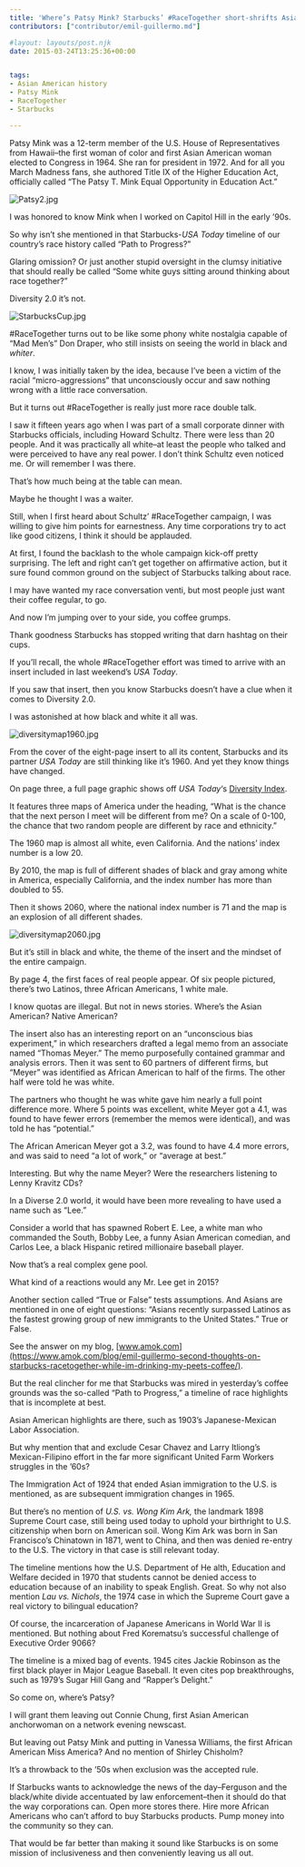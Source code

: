 ```yaml
---
title: 'Where’s Patsy Mink? Starbucks’ #RaceTogether short-shrifts Asian Americans'
contributors: ["contributor/emil-guillermo.md"]

#layout: layouts/post.njk
date: 2015-03-24T13:25:36+00:00


tags:
- Asian American history
- Patsy Mink
- RaceTogether
- Starbucks

---
```


Patsy Mink was a 12-term member of the U.S. House of Representatives from Hawaii–the first woman of color and first Asian American woman elected to Congress in 1964. She ran for president in 1972. And for all you March Madness fans, she authored Title IX of the Higher Education Act, officially called “The Patsy T. Mink Equal Opportunity in Education Act.”

![Patsy2.jpg](/uploads/Patsy2.jpg)

I was honored to know Mink when I worked on Capitol Hill in the early ’90s.

So why isn’t she mentioned in that Starbucks-_USA Today_ timeline of our country’s race history called “Path to Progress?”

Glaring omission? Or just another stupid oversight in the clumsy initiative that should really be called “Some white guys sitting around thinking about race together?”

Diversity 2.0 it’s not.

![StarbucksCup.jpg](/uploads/StarbucksCup.jpg)

\#RaceTogether turns out to be like some phony white nostalgia capable of “Mad Men’s” Don Draper, who still insists on seeing the world in black and _whiter_.

I know, I was initially taken by the idea, because I’ve been a victim of the racial “micro-aggressions” that unconsciously occur and saw nothing wrong with a little race conversation.

But it turns out #RaceTogether is really just more race double talk.

I saw it fifteen years ago when I was part of a small corporate dinner with Starbucks officials, including Howard Schultz. There were less than 20 people. And it was practically all white–at least the people who talked and were perceived to have any real power.  I don’t think Schultz even noticed me. Or will remember I was there.

That’s how much being at the table can mean.

Maybe he thought I was a waiter.

Still, when I first heard about Schultz’ #RaceTogether campaign, I was willing to give him points for earnestness. Any time corporations try to act like good citizens, I think it should be applauded.

At first, I found the backlash to the whole campaign kick-off pretty surprising. The left and right can’t get together on affirmative action, but it sure found common ground on the subject of Starbucks talking about race.

I may have wanted my race conversation venti, but most people just want their coffee regular, to go.

And now I’m jumping over to your side, you coffee grumps.

Thank goodness Starbucks has stopped writing that darn hashtag on their cups.

If you’ll recall, the whole #RaceTogether effort was timed to arrive with an insert included in last weekend’s _USA Today_.

If you saw that insert, then you know Starbucks doesn’t have a clue when it comes to Diversity 2.0.

I was astonished at how black and white it all was.

![diversitymap1960.jpg](/uploads/diversitymap1960.jpg)

From the cover of the eight-page insert to all its content, Starbucks and its partner _USA Today_ are still thinking like it’s 1960. And yet they know things have changed.

On page three, a full page graphic shows off _USA Today_‘s [Diversity Index](https://www.usatoday.com/pages/interactives/div100-map/).

It features three maps of America under the heading, “What is the chance that the next person I meet will be different from me?  On a scale of 0-100, the chance that two random people are different by race and ethnicity.”

The 1960 map is almost all white, even California. And the nations’ index number is a low 20.

By 2010, the map is full of different shades of black and gray among white in America, especially California, and the index number has more than doubled to 55.

Then it shows 2060, where the national index number is 71 and the map is an explosion of all different shades.

![diversitymap2060.jpg](/uploads/diversitymap2060.jpg)

But it’s still in black and white, the theme of the insert and the mindset of the entire campaign.

By page 4, the first faces of real people appear. Of six people pictured, there’s two Latinos, three African Americans, 1 white male.

I know quotas are illegal. But not in news stories. Where’s the Asian American? Native American?

The insert also has an interesting report on an “unconscious bias experiment,” in which researchers drafted a legal memo from an associate named “Thomas Meyer.” The memo purposefully contained grammar and analysis errors. Then it was sent to 60 partners of different firms, but “Meyer” was identified as African American to half of the firms. The other half were told he was white.

The partners who thought he was white gave him nearly a full point difference more. Where 5 points was excellent, white Meyer got a 4.1, was found to have fewer errors (remember the memos were identical), and was told he has “potential.”

The  African American Meyer got a 3.2, was found to have 4.4 more errors, and was said to need “a lot of work,” or  “average at best.”

Interesting. But why the name Meyer? Were the researchers listening to Lenny Kravitz CDs?

In a Diverse 2.0 world, it would have been more revealing to have used a name such as “Lee.”

Consider a world that has spawned Robert E. Lee, a white man who commanded the South, Bobby Lee, a funny Asian American comedian, and Carlos Lee, a black Hispanic retired millionaire baseball player.

Now that’s a real complex gene pool.

What kind of a reactions would any Mr. Lee get in 2015?

Another section called “True or False” tests assumptions. And Asians are mentioned in one of eight questions: “Asians recently surpassed Latinos as the fastest growing group of new immigrants to the United States.” True or False.

See the answer on my blog, [www.amok.com](https://www.amok.com/blog/emil-guillermo-second-thoughts-on-starbucks-racetogether-while-im-drinking-my-peets-coffee/).

But the real clincher for me that Starbucks was mired in yesterday’s coffee grounds was the so-called “Path to Progress,” a timeline of race highlights that is incomplete at best.

Asian American highlights are there, such as 1903’s Japanese-Mexican Labor Association.

But why mention that and exclude Cesar Chavez and Larry Itliong’s Mexican-Filipino effort in the far more significant United Farm Workers struggles in the ’60s?

The Immigration Act of 1924 that ended Asian immigration to the U.S. is mentioned, as are subsequent immigration changes in 1965.

But there’s no mention of _U.S. vs. Wong Kim Ark,_ the landmark 1898 Supreme Court case, still being used today to uphold your birthright to U.S. citizenship when born on American soil. Wong Kim Ark was born in San Francisco’s Chinatown in 1871, went to China, and then was denied re-entry to the U.S. The victory in that case is still relevant today.

The timeline mentions how the U.S. Department of He alth, Education and Welfare decided in 1970 that students cannot be denied access to education because of an inability to speak English. Great. So why not also mention _Lau vs. Nichols_, the 1974 case in which the Supreme Court gave a real victory to bilingual education?

Of course, the incarceration of Japanese Americans in World War II is mentioned. But nothing about Fred Korematsu’s successful challenge of Executive Order 9066?

The timeline is a mixed bag of events. 1945 cites Jackie Robinson as the first black player in Major League Baseball. It even cites pop breakthroughs, such as 1979’s Sugar Hill Gang and “Rapper’s Delight.”

So come on, where’s Patsy?

I will grant them leaving out Connie Chung, first Asian American anchorwoman on a network evening newscast.

But leaving out Patsy Mink and putting in Vanessa Williams, the first African American Miss America? And no mention of Shirley Chisholm?

It’s a throwback to the ’50s when exclusion was the accepted rule.

If Starbucks wants to acknowledge the news of the day–Ferguson and the black/white divide accentuated by law enforcement–then it should do that the way corporations can. Open more stores there. Hire more African Americans who can’t afford to buy Starbucks products. Pump money into the community so they can.

That would be far better than making it sound like Starbucks is on some mission of inclusiveness and then conveniently leaving us all out.
